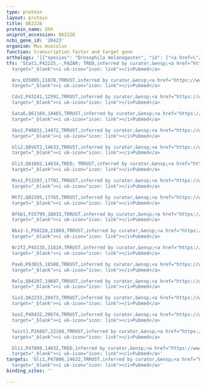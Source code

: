 ```yaml
---
type: protein
layout: protein
title: Q62226
protein_name: Shh
uniprot_accession: Q62226
ncbi_gene_id: '20423'
organism: Mus musculus
function: transcription factor and target gene
orthologs: '[{"species": "Drosophila melanogaster", "id": ["<a href=\"/protein/q02936\">Q02936</a>"]}, {"species": "Homo sapiens", "id": ["<a href=\"/protein/q15465\">Q15465</a>"]}, {"species": "Rattus norvegicus", "id": ["G3V6T0"]}]'
tfs: 'Stat1,P42225,-,PAZAR; TRED,inferred by curator,&ensp;<a href="https://www.ncbi.nlm.nih.gov/pubmed/?term=18971253%5Buid%5D+OR+18971253%5Buid%5D+OR+17202159%5Buid%5D"
  target="_blank"><i uk-icon="icon: link"></i>Pubmed</a>

  Arx,O35085,11878,TRRUST,inferred by curator,&ensp;<a href="https://www.ncbi.nlm.nih.gov/pubmed/?term=24968361%5Buid%5D+OR+29087512%5Buid%5D"
  target="_blank"><i uk-icon="icon: link"></i>Pubmed</a>

  Cdx2,P43241,12591,TRRUST,inferred by curator,&ensp;<a href="https://www.ncbi.nlm.nih.gov/pubmed/?term=20199401%5Buid%5D+OR+29087512%5Buid%5D"
  target="_blank"><i uk-icon="icon: link"></i>Pubmed</a>

  Gata6,Q61169,14465,TRRUST,inferred by curator,&ensp;<a href="https://www.ncbi.nlm.nih.gov/pubmed/?term=24415953%5Buid%5D+OR+29087512%5Buid%5D"
  target="_blank"><i uk-icon="icon: link"></i>Pubmed</a>

  Gbx2,P48031,14472,TRRUST,inferred by curator,&ensp;<a href="https://www.ncbi.nlm.nih.gov/pubmed/?term=19244520%5Buid%5D+OR+29087512%5Buid%5D"
  target="_blank"><i uk-icon="icon: link"></i>Pubmed</a>

  Gli2,Q0VGT2,14633,TRRUST,inferred by curator,&ensp;<a href="https://www.ncbi.nlm.nih.gov/pubmed/?term=21045211%5Buid%5D+OR+29087512%5Buid%5D"
  target="_blank"><i uk-icon="icon: link"></i>Pubmed</a>

  Gli3,Q61602,14634,TRED; TRRUST,inferred by curator,&ensp;<a href="https://www.ncbi.nlm.nih.gov/pubmed/?term=18057099%5Buid%5D+OR+9152009%5Buid%5D+OR+10409502%5Buid%5D+OR+17202159%5Buid%5D+OR+29087512%5Buid%5D"
  target="_blank"><i uk-icon="icon: link"></i>Pubmed</a>

  Msx1,P13297,17701,TRRUST,inferred by curator,&ensp;<a href="https://www.ncbi.nlm.nih.gov/pubmed/?term=12455636%5Buid%5D+OR+29087512%5Buid%5D"
  target="_blank"><i uk-icon="icon: link"></i>Pubmed</a>

  Mtf2,Q02395,17765,TRRUST,inferred by curator,&ensp;<a href="https://www.ncbi.nlm.nih.gov/pubmed/?term=15294861%5Buid%5D+OR+29087512%5Buid%5D"
  target="_blank"><i uk-icon="icon: link"></i>Pubmed</a>

  Nfkb1,P25799,18033,TRRUST,inferred by curator,&ensp;<a href="https://www.ncbi.nlm.nih.gov/pubmed/?term=18772349%5Buid%5D+OR+29087512%5Buid%5D"
  target="_blank"><i uk-icon="icon: link"></i>Pubmed</a>

  Nkx2-1,P50220,21869,TRRUST,inferred by curator,&ensp;<a href="https://www.ncbi.nlm.nih.gov/pubmed/?term=23444355%5Buid%5D+OR+29087512%5Buid%5D"
  target="_blank"><i uk-icon="icon: link"></i>Pubmed</a>

  Nr2f2,P43135,11819,TRRUST,inferred by curator,&ensp;<a href="https://www.ncbi.nlm.nih.gov/pubmed/?term=9395397%5Buid%5D+OR+29087512%5Buid%5D"
  target="_blank"><i uk-icon="icon: link"></i>Pubmed</a>

  Pax6,P63015,18508,TRRUST,inferred by curator,&ensp;<a href="https://www.ncbi.nlm.nih.gov/pubmed/?term=24073291%5Buid%5D+OR+29087512%5Buid%5D"
  target="_blank"><i uk-icon="icon: link"></i>Pubmed</a>

  Rela,Q04207,19697,TRRUST,inferred by curator,&ensp;<a href="https://www.ncbi.nlm.nih.gov/pubmed/?term=18772349%5Buid%5D+OR+29087512%5Buid%5D"
  target="_blank"><i uk-icon="icon: link"></i>Pubmed</a>

  Six3,Q62233,20473,TRRUST,inferred by curator,&ensp;<a href="https://www.ncbi.nlm.nih.gov/pubmed/?term=18694563%5Buid%5D+OR+29087512%5Buid%5D"
  target="_blank"><i uk-icon="icon: link"></i>Pubmed</a>

  Sox2,P48432,20674,TRRUST,inferred by curator,&ensp;<a href="https://www.ncbi.nlm.nih.gov/pubmed/?term=19734891%5Buid%5D+OR+29087512%5Buid%5D"
  target="_blank"><i uk-icon="icon: link"></i>Pubmed</a>

  Twist1,P26687,22160,TRRUST,inferred by curator,&ensp;<a href="https://www.ncbi.nlm.nih.gov/pubmed/?term=20826535%5Buid%5D+OR+29087512%5Buid%5D"
  target="_blank"><i uk-icon="icon: link"></i>Pubmed</a>

  Gli1,P47806,14632,TRED,inferred by curator,&ensp;<a href="https://www.ncbi.nlm.nih.gov/pubmed/?term=17202159%5Buid%5D"
  target="_blank"><i uk-icon="icon: link"></i>Pubmed</a>'
targets: 'Gli1,P47806,14632,TRRUST,inferred by curator,&ensp;<a href="https://www.ncbi.nlm.nih.gov/pubmed/?term=9438426%5Buid%5D+OR+29087512%5Buid%5D"
  target="_blank"><i uk-icon="icon: link"></i>Pubmed</a>'
binding_sites: ''

---
```

